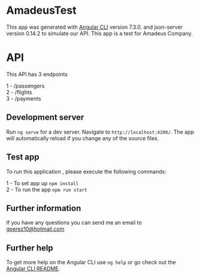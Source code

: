 # AmadeusTest

This app was generated with [Angular CLI](https://github.com/angular/angular-cli) version 7.3.0. and json-server version 0.14.2 to simulate our API.
This app is a test for Amadeus Company.

# API
This API has 3 endpoints

1 - /passengers <br />
2 - /flights <br /> 3 - /payments 


## Development server

Run `ng serve` for a dev server. Navigate to `http://localhost:4200/`. The app will automatically reload if you change any of the source files.

## Test app
To run this application , please execute the following commands:

1 - To set app up `npm install`<br />
2 - To run the app `npm run start`


## Further information

If you have any questions you can send me an email to gperez10@hotmail.com

## Further help

To get more help on the Angular CLI use `ng help` or go check out the [Angular CLI README](https://github.com/angular/angular-cli/blob/master/README.md).
